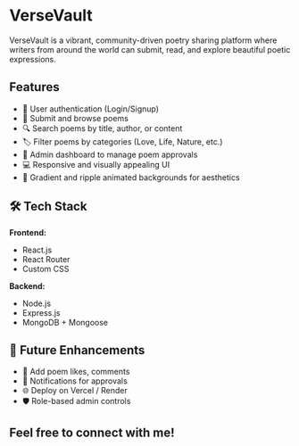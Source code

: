 # VerseVault

VerseVault is a vibrant, community-driven poetry sharing platform where writers from around the world can submit, read, and explore beautiful poetic expressions.

## Features

- 📝 User authentication (Login/Signup)
- 📜 Submit and browse poems
- 🔍 Search poems by title, author, or content
- 🏷️ Filter poems by categories (Love, Life, Nature, etc.)
- 📂 Admin dashboard to manage poem approvals 
- 💻 Responsive and visually appealing UI
- 🎨 Gradient and ripple animated backgrounds for aesthetics

## 🛠️ Tech Stack

**Frontend:**
- React.js
- React Router
- Custom CSS

**Backend:**
- Node.js
- Express.js
- MongoDB + Mongoose

## 📌 Future Enhancements
 - 💬 Add poem likes, comments
 - 📩 Notifications for approvals
 - 🌐 Deploy on Vercel / Render
 - 🛡️ Role-based admin controls
   
 ## Feel free to connect with me!
